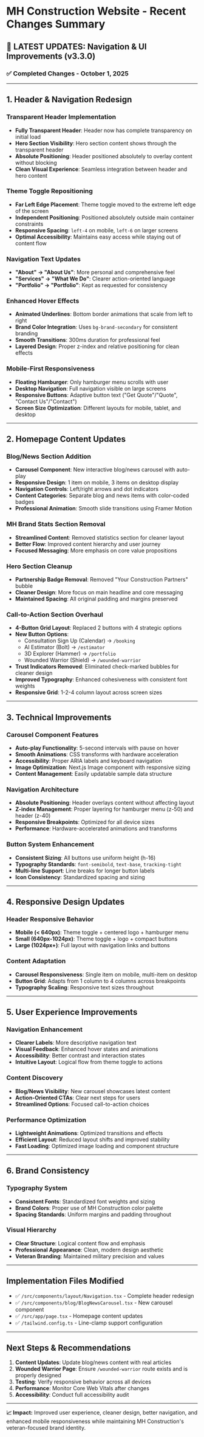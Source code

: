 # MH Construction Website - Recent Changes Summary

## 🎯 **LATEST UPDATES: Navigation & UI Improvements (v3.3.0)**

### ✅ **Completed Changes - October 1, 2025**

---

## **1. Header & Navigation Redesign**

### **Transparent Header Implementation**

- **Fully Transparent Header**: Header now has complete transparency on initial load
- **Hero Section Visibility**: Hero section content shows through the transparent header
- **Absolute Positioning**: Header positioned absolutely to overlay content without blocking
- **Clean Visual Experience**: Seamless integration between header and hero content

### **Theme Toggle Repositioning**

- **Far Left Edge Placement**: Theme toggle moved to the extreme left edge of the screen
- **Independent Positioning**: Positioned absolutely outside main container constraints
- **Responsive Spacing**: `left-4` on mobile, `left-6` on larger screens
- **Optimal Accessibility**: Maintains easy access while staying out of content flow

### **Navigation Text Updates**

- **"About" → "About Us"**: More personal and comprehensive feel
- **"Services" → "What We Do"**: Clearer action-oriented language
- **"Portfolio" → "Portfolio"**: Kept as requested for consistency

### **Enhanced Hover Effects**

- **Animated Underlines**: Bottom border animations that scale from left to right
- **Brand Color Integration**: Uses `bg-brand-secondary` for consistent branding
- **Smooth Transitions**: 300ms duration for professional feel
- **Layered Design**: Proper z-index and relative positioning for clean effects

### **Mobile-First Responsiveness**

- **Floating Hamburger**: Only hamburger menu scrolls with user
- **Desktop Navigation**: Full navigation visible on large screens
- **Responsive Buttons**: Adaptive button text ("Get Quote"/"Quote", "Contact Us"/"Contact")
- **Screen Size Optimization**: Different layouts for mobile, tablet, and desktop

---

## **2. Homepage Content Updates**

### **Blog/News Section Addition**

- **Carousel Component**: New interactive blog/news carousel with auto-play
- **Responsive Design**: 1 item on mobile, 3 items on desktop display
- **Navigation Controls**: Left/right arrows and dot indicators
- **Content Categories**: Separate blog and news items with color-coded badges
- **Professional Animation**: Smooth slide transitions using Framer Motion

### **MH Brand Stats Section Removal**

- **Streamlined Content**: Removed statistics section for cleaner layout
- **Better Flow**: Improved content hierarchy and user journey
- **Focused Messaging**: More emphasis on core value propositions

### **Hero Section Cleanup**

- **Partnership Badge Removal**: Removed "Your Construction Partners" bubble
- **Cleaner Design**: More focus on main headline and core messaging
- **Maintained Spacing**: All original padding and margins preserved

### **Call-to-Action Section Overhaul**

- **4-Button Grid Layout**: Replaced 2 buttons with 4 strategic options
- **New Button Options**:
  - Consultation Sign Up (Calendar) → `/booking`
  - AI Estimator (Bolt) → `/estimator`
  - 3D Explorer (Hammer) → `/portfolio`
  - Wounded Warrior (Shield) → `/wounded-warrior`
- **Trust Indicators Removed**: Eliminated check-marked bubbles for cleaner design
- **Improved Typography**: Enhanced cohesiveness with consistent font weights
- **Responsive Grid**: 1-2-4 column layout across screen sizes

---

## **3. Technical Improvements**

### **Carousel Component Features**

- **Auto-play Functionality**: 5-second intervals with pause on hover
- **Smooth Animations**: CSS transforms with hardware acceleration
- **Accessibility**: Proper ARIA labels and keyboard navigation
- **Image Optimization**: Next.js Image component with responsive sizing
- **Content Management**: Easily updatable sample data structure

### **Navigation Architecture**

- **Absolute Positioning**: Header overlays content without affecting layout
- **Z-index Management**: Proper layering for hamburger menu (z-50) and header (z-40)
- **Responsive Breakpoints**: Optimized for all device sizes
- **Performance**: Hardware-accelerated animations and transforms

### **Button System Enhancement**

- **Consistent Sizing**: All buttons use uniform height (h-16)
- **Typography Standards**: `font-semibold`, `text-base`, `tracking-tight`
- **Multi-line Support**: Line breaks for longer button labels
- **Icon Consistency**: Standardized spacing and sizing

---

## **4. Responsive Design Updates**

### **Header Responsive Behavior**

- **Mobile (< 640px)**: Theme toggle + centered logo + hamburger menu
- **Small (640px-1024px)**: Theme toggle + logo + compact buttons
- **Large (1024px+)**: Full layout with navigation links and buttons

### **Content Adaptation**

- **Carousel Responsiveness**: Single item on mobile, multi-item on desktop
- **Button Grid**: Adapts from 1 column to 4 columns across breakpoints
- **Typography Scaling**: Responsive text sizes throughout

---

## **5. User Experience Improvements**

### **Navigation Enhancement**

- **Clearer Labels**: More descriptive navigation text
- **Visual Feedback**: Enhanced hover states and animations
- **Accessibility**: Better contrast and interaction states
- **Intuitive Layout**: Logical flow from theme toggle to actions

### **Content Discovery**

- **Blog/News Visibility**: New carousel showcases latest content
- **Action-Oriented CTAs**: Clear next steps for users
- **Streamlined Options**: Focused call-to-action choices

### **Performance Optimization**

- **Lightweight Animations**: Optimized transitions and effects
- **Efficient Layout**: Reduced layout shifts and improved stability
- **Fast Loading**: Optimized image loading and component structure

---

## **6. Brand Consistency**

### **Typography System**

- **Consistent Fonts**: Standardized font weights and sizing
- **Brand Colors**: Proper use of MH Construction color palette
- **Spacing Standards**: Uniform margins and padding throughout

### **Visual Hierarchy**

- **Clear Structure**: Logical content flow and emphasis
- **Professional Appearance**: Clean, modern design aesthetic
- **Veteran Branding**: Maintained military precision and values

---

## **Implementation Files Modified**

- ✅ `/src/components/layout/Navigation.tsx` - Complete header redesign
- ✅ `/src/components/blog/BlogNewsCarousel.tsx` - New carousel component
- ✅ `/src/app/page.tsx` - Homepage content updates
- ✅ `/tailwind.config.ts` - Line-clamp support configuration

---

## **Next Steps & Recommendations**

1. **Content Updates**: Update blog/news content with real articles
2. **Wounded Warrior Page**: Ensure `/wounded-warrior` route exists and is properly designed
3. **Testing**: Verify responsive behavior across all devices
4. **Performance**: Monitor Core Web Vitals after changes
5. **Accessibility**: Conduct full accessibility audit

---

**📈 Impact:** Improved user experience, cleaner design, better navigation, and enhanced mobile responsiveness while maintaining MH Construction's veteran-focused brand identity.
